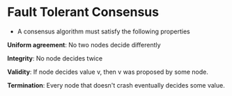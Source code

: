 # Fault Tolerant Consensus

- A consensus algorithm must satisfy the following properties

**Uniform agreement**: No two nodes decide differently

**Integrity**: No node decides twice

**Validity**: If node decides value v, then v was proposed by some node.

**Termination**: Every node that doesn't crash eventually decides some value.

